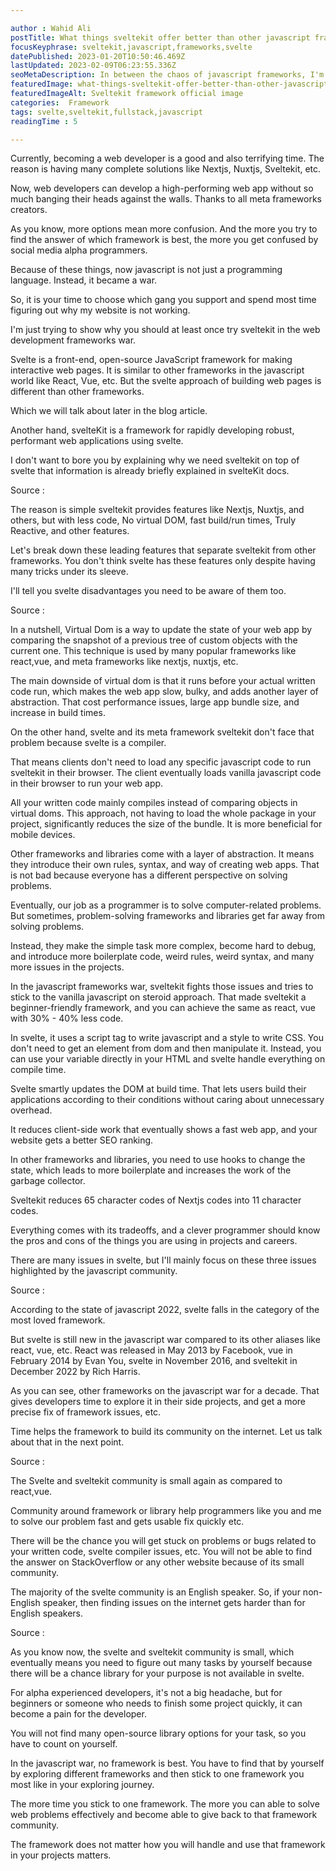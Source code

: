 ```yaml
---

author : Wahid Ali
postTitle: What things sveltekit offer better than other javascript frameworks?
focusKeyphrase: sveltekit,javascript,frameworks,svelte
datePublished: 2023-01-20T10:50:46.469Z
lastUpdated: 2023-02-09T06:23:55.336Z
seoMetaDescription: In between the chaos of javascript frameworks, I'm simply trying to put light on sveltekit unique features and the tradeoffs it brings.
featuredImage: what-things-sveltekit-offer-better-than-other-javascript-frameworks.webp
featuredImageAlt: Sveltekit framework official image
categories:  Framework
tags: svelte,sveltekit,fullstack,javascript
readingTime : 5

---
```


<script lang='ts'>
    import TopImage from "$lib/components/content/TopImage.svelte"
    import Heading from "$lib/components/content/Heading.svelte"
    import SubHeading from "$lib/components/content/SubHeading.svelte"
    import Link from "$lib/components/content/Link.svelte"
    import Data from "$lib/components/content/Data.svelte"
    import Github from "$lib/components/content/Github.svelte"
    import Card from "$lib/components/content/Card.svelte"

    import BannerImage from "$lib/assets/content/what-things-sveltekit-offer-better-than-other-javascript-frameworks/Svelte-based-meta-framework-sveltekit.webp"
    import Javascript_meme from "$lib/assets/content/what-things-sveltekit-offer-better-than-other-javascript-frameworks/Javascript-meme.webp"
    import Svelte_so_hot from "$lib/assets/content/what-things-sveltekit-offer-better-than-other-javascript-frameworks/Svelte-so-hot.webp"
    import React_Virtual_Dom from "$lib/assets/content/what-things-sveltekit-offer-better-than-other-javascript-frameworks/React-virtual-dom.webp"
    import Svelte_Less_Code from "$lib/assets/content/what-things-sveltekit-offer-better-than-other-javascript-frameworks/Svelte-less-code.webp"
    import Svelte_Meme from "$lib/assets/content/what-things-sveltekit-offer-better-than-other-javascript-frameworks/Svelte-meme.webp"

    const recommand = [
        {
            postTitle : "Is the Tailwindcss worth right using in your projects?",
            datePublished: "2023-01-20T10:50:46.469Z",
            slug : "is-the-tailwindcss-worth-right-using-in-your-projects"
        },
        {
            postTitle : "Boost Your JavaScript Skills - Top 9 GitHub Repositories for Learning?",
            datePublished: "2023-02-18T16:41:22.541Z",
            slug : "boost-your-javaScript-skills-top-9-gitHub-repositories-for-learning"
        }
    ]

</script>

<Heading heading={postTitle} date={datePublished} time={readingTime} latest={lastUpdated} tags={tags} />

<TopImage image={BannerImage} imageAlt={featuredImageAlt} load="eager" />

<Data>

Currently, becoming a web developer is a good and also terrifying time. The reason is having many complete solutions like Nextjs, Nuxtjs, Sveltekit, etc.

Now, web developers can develop a high-performing web app without so much banging their heads against the walls. Thanks to all meta frameworks creators.

As you know, more options mean more confusion. And the more you try to find the answer of which framework is best, the more you get confused by social media alpha programmers.

Because of these things, now javascript is not just a programming language. Instead, it became a war.  

So, it is your time to choose which gang you support and spend most time figuring out why my website is not working.

I'm just trying to show why you should at least once try sveltekit in the web development frameworks war.
</Data>

<TopImage image={Javascript_meme} imageAlt="Fun of javascript developers meme based on IT movie" load="lazy" />


<SubHeading subHeading="What Are Svelte And Sveltekit?" />

<Data>

Svelte is a front-end, open-source JavaScript framework for making interactive web pages. It is similar to other frameworks in the javascript world like React, Vue, etc. But the svelte approach of building web pages is different than other frameworks.

Which we will talk about later in the blog article.

Another hand, svelteKit is a framework for rapidly developing robust, performant web applications using svelte.

I don't want to bore you by explaining why we need sveltekit on top of svelte that information is already briefly explained in svelteKit docs.

Source : <Link source="https://kit.svelte.dev/docs/introduction" title="Sveltekit document" />

</Data>


<SubHeading subHeading="Why Are Svelte And Sveltekit On The Hype Train?" />

<TopImage image={Svelte_so_hot} imageAlt="Svelte Popularity meme" load="lazy" />

<Data>

The reason is simple sveltekit provides features like Nextjs, Nuxtjs, and others, but with less code, No virtual DOM, fast build/run times, Truly Reactive, and other features.

Let's break down these leading features that separate sveltekit from other frameworks. You don't think svelte has these features only despite having many tricks under its sleeve.

I'll tell you svelte disadvantages you need to be aware of them too.

Source : <Link source="https://www.bairesdev.com/blog/svelte-and-why-you-should-consider-it/" title="What is Svelte and Why You Should Consider it For Your Business?" />

</Data>

<SubHeading subHeading="No Virtual DOM" />

<TopImage image={React_Virtual_Dom} imageAlt="React Virtual Dom" load="lazy"  />

<Data>

In a nutshell, Virtual Dom is a way to update the state of your web app by comparing the snapshot of a previous tree of custom objects with the current one. This technique is used by many popular frameworks like react,vue, and meta frameworks like nextjs, nuxtjs, etc.

The main downside of virtual dom is that it runs before your actual written code run, which makes the web app slow, bulky, and adds another layer of abstraction. That cost performance issues, large app bundle size, and increase in build times.

On the other hand, svelte and its meta framework sveltekit don't face that problem because svelte is a compiler.

That means clients don't need to load any specific javascript code to run sveltekit in their browser. The client eventually loads vanilla javascript code in their browser to run your web app.

All your written code mainly compiles instead of comparing objects in virtual doms. This approach, not having to load the whole package in your project, significantly reduces the size of the bundle. It is more beneficial for mobile devices.
</Data>

<SubHeading subHeading="Less Code" />

<TopImage image={Svelte_Less_Code} imageAlt="Sveltekit Less Code" load="lazy" />

<Data>

Other frameworks and libraries come with a layer of abstraction. It means they introduce their own rules, syntax, and way of creating web apps. That is not bad because everyone has a different perspective on solving problems.

Eventually, our job as a programmer is to solve computer-related problems. But sometimes, problem-solving frameworks and libraries get far away from solving problems.

Instead, they make the simple task more complex, become hard to debug, and introduce more boilerplate code, weird rules, weird syntax, and many more issues in the projects.

In the javascript frameworks war, sveltekit fights those issues and tries to stick to the vanilla javascript on steroid approach. That made sveltekit a beginner-friendly framework, and you can achieve the same as react, vue with 30% - 40% less code.

In svelte, it uses a script tag to write javascript and a style to write CSS. You don't need to get an element from dom and then manipulate it. Instead, you can use your variable directly in your HTML and svelte handle everything on compile time.
</Data>

<SubHeading subHeading="Truly Reactive" />

<TopImage image={Svelte_Meme} imageAlt="Sveltekit meme" load="lazy" />

<Data>

Svelte smartly updates the DOM at build time. That lets users build their applications according to their conditions without caring about unnecessary overhead.

It reduces client-side work that eventually shows a fast web app, and your website gets a better SEO ranking.

In other frameworks and libraries, you need to use hooks to change the state, which leads to more boilerplate and increases the work of the garbage collector.

Sveltekit reduces 65 character codes of Nextjs codes into 11 character codes.
</Data>

<SubHeading subHeading="What Are The Cons Of Svelte And Sveltekit?"  load="lazy" />

<Data>

Everything comes with its tradeoffs, and a clever programmer should know the pros and cons of the things you are using in projects and careers.

There are many issues in svelte, but I'll mainly focus on these three issues highlighted by the javascript community.

Source : <Link source="https://upmostly.com/svelte/what-are-the-cons-of-using-svelte" title="What Are the Cons of Using Svelte?" />

</Data>

<SubHeading subHeading="Svelte And Sveltekit Are Still Newborn" />

<Data>

According to the state of javascript 2022, svelte falls in the category of the most loved framework.

But svelte is still new in the javascript war compared to its other aliases like react, vue, etc. React was released in May 2013 by Facebook, vue in February 2014 by Evan You, svelte in November 2016, and sveltekit in December 2022  by Rich Harris.

As you can see, other frameworks on the javascript war for a decade. That gives developers time to explore it in their side projects, and get a more precise fix of framework issues, etc.

Time helps the framework to build its community on the internet. Let us talk about that in the next point.

Source : <Link source="https://2022.stateofjs.com/en-US/libraries/" title="State Of Javascript survey 2022" />

</Data>

<SubHeading subHeading="A Small Community Of Svelte And Sveltekit" />

<Data>

The Svelte and sveltekit community is small again as compared to react,vue.

Community around framework or library help programmers like you and me to solve our problem fast and gets usable fix quickly etc.

There will be the chance you will get stuck on problems or bugs related to your written code, svelte compiler issues, etc. You will not be able to find the answer on StackOverflow or any other website because of its small community.

The majority of the svelte community is an English speaker. So, if your non-English speaker, then finding issues on the internet gets harder than for English speakers.

Source : <Link source="https://procoders.tech/blog/svelte-vs-vue-frameworks-comparison/" title="Svelte vs Vue: Top Front-End Frameworks Comparison" />

</Data>

<SubHeading subHeading="Fewer Packages Are Available For Svelte And Sveltekit" />

<Data>

As you know now, the svelte and sveltekit community is small, which eventually means you need to figure out many tasks by yourself because there will be a chance library for your purpose is not available in svelte.

For alpha experienced developers, it's not a big headache, but for beginners or someone who needs to finish some project quickly, it can become a pain for the developer.

You will not find many open-source library options for your task, so you have to count on yourself.
</Data>

<SubHeading subHeading="Conclusion" />

<Data>

In the javascript war, no framework is best. You have to find that by yourself by exploring different frameworks and then stick to one framework you most like in your exploring journey.

The more time you stick to one framework. The more you can able to solve web problems effectively and become able to give back to that framework community.

The framework does not matter how you will handle and use that framework in your projects matters.

<Github />

</Data>

<Card post={recommand} />